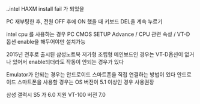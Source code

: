 ..intel HAXM install fail 가 되었을 

PC 재부팅한 후, 전원 OFF 후에 ON 했을 때
키보드 DEL을 계속 누르기

intel cpu 를 사용하는 경우
PC CMOS SETUP
Advance / CPU 관련 속성 / VT-D 옵션
enable을 해두어야만 설치가능

2015년 전후로 출시된 삼성노트북
저가형 조립형 메인보드인 경우는
VT-D옵션이 없거나 있어서 enable되더라도
작동이 안되는 경우가 있다

Emulator가 안되는 경우는
안드로이드 스마트폰을 직접 연결하는 방법이 있다
안드로이드 스마트폰을 사용할 경우는
OS 버전이 5.1 이상인 경우 사용권장

삼성 갤럭시 S5 가 6.0 지원
VT-100 버전 7.0